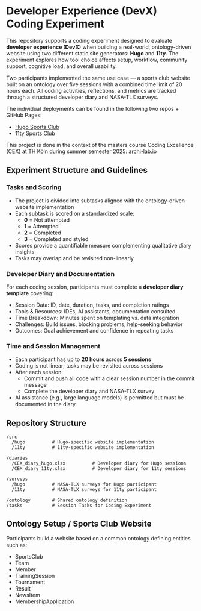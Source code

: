 # Developer Experience (DevX) Coding Experiment
This repository supports a coding experiment designed to evaluate **developer experience (DevX)** when building a real-world, ontology-driven website using two different static site generators: **Hugo** and **11ty**. The experiment explores how tool choice affects setup, workflow, community support, cognitive load, and overall usability.

Two participants implemented the same use case — a sports club website built on an ontology over five sessions with a combined time limit of 20 hours each. All coding activities, reflections, and metrics are tracked through a structured developer diary and NASA-TLX surveys.

The individual deployments can be found in the following two repos + GitHub Pages:
- [Hugo Sports Club](https://github.com/kishank11/cex-static-html)
- [11ty Sports Club](https://github.com/len-rtz/cex-11ty)

This project is done in the context of the masters course Coding Excellence (CEX) at TH Köln during summer semester 2025: [archi-lab.io](https://www.archi-lab.io)




## Experiment Structure and Guidelines
### Tasks and Scoring

- The project is divided into subtasks aligned with the ontology-driven website implementation
- Each subtask is scored on a standardized scale:
  - **0** = Not attempted
  - **1** = Attempted
  - **2** = Completed
  - **3** = Completed and styled
- Scores provide a quantifiable measure complementing qualitative diary insights
- Tasks may overlap and be revisited non-linearly

### Developer Diary and Documentation

For each coding session, participants must complete a **developer diary template** covering:

- Session Data: ID, date, duration, tasks, and completion ratings
- Tools & Resources: IDEs, AI assistants, documentation consulted
- Time Breakdown: Minutes spent on templating vs. data integration
- Challenges: Build issues, blocking problems, help-seeking behavior
- Outcomes: Goal achievement and confidence in repeating tasks

### Time and Session Management

- Each participant has up to **20 hours** across **5 sessions**
- Coding is not linear; tasks may be revisited across sessions
- After each session:
  - Commit and push all code with a clear session number in the commit message
  - Complete the developer diary and NASA-TLX survey
- AI assistance (e.g., large language models) is permitted but must be documented in the diary


## Repository Structure
```
/src
  /hugo          # Hugo-specific website implementation
  /11ty          # 11ty-specific website implementation

/diaries
  /CEX_diary_hugo.xlsx          # Developer diary for Hugo sessions
  /CEX_diary_11ty.xlsx          # Developer diary for 11ty sessions

/surveys
  /hugo          # NASA-TLX surveys for Hugo participant
  /11ty          # NASA-TLX surveys for 11ty participant

/ontology        # Shared ontology definition
/tasks           # Session Tasks for Coding Experiment
```

## Ontology Setup / Sports Club Website
Participants build a website based on a common ontology defining entities such as:

- SportsClub
- Team
- Member
- TrainingSession
- Tournament
- Result
- NewsItem
- MembershipApplication
